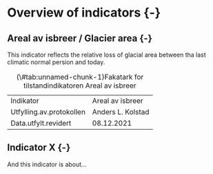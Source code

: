 # Overview of indicators {-}


## Areal av isbreer / Glacier area {-}
This indicator reflects the relative loss of glacial area between tha last climatic normal persion and today.


<table>
<caption>(\#tab:unnamed-chunk-1)Fakatark for tilstandindikatoren  Areal av isbreer </caption>
<tbody>
  <tr>
   <td style="text-align:left;"> Indikator </td>
   <td style="text-align:left;"> Areal av isbreer </td>
  </tr>
  <tr>
   <td style="text-align:left;"> Utfylling.av.protokollen </td>
   <td style="text-align:left;"> Anders L. Kolstad </td>
  </tr>
  <tr>
   <td style="text-align:left;"> Data.utfylt.revidert </td>
   <td style="text-align:left;"> 08.12.2021 </td>
  </tr>
</tbody>
</table>



## Indicator X {-}
And this indicator is about...


